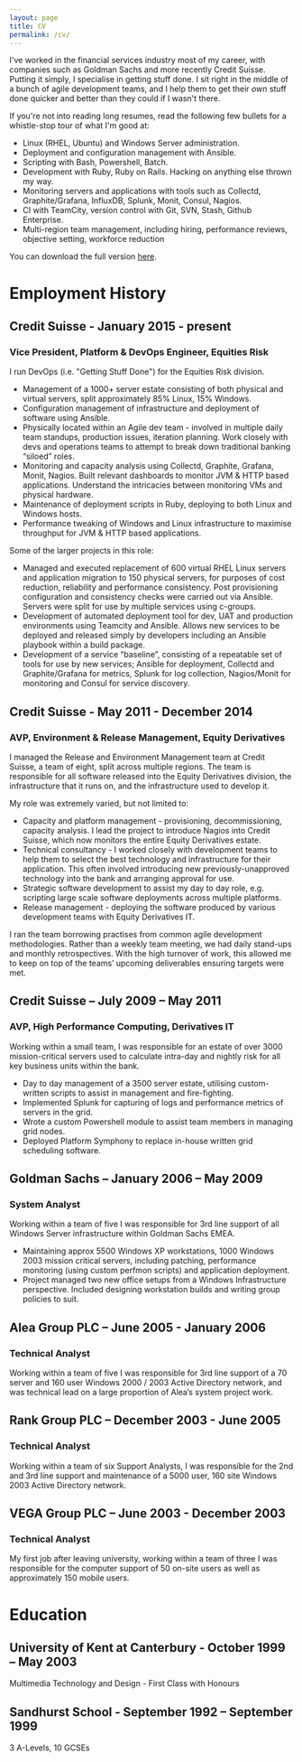 ```yaml
---
layout: page
title: CV
permalink: /cv/
---
```


I've worked in the financial services industry most of my career, with companies such as Goldman Sachs and more recently 
Credit Suisse. Putting it simply, I specialise in getting stuff done. I sit right in the middle of a bunch of agile
development teams, and I help them to get their _own_ stuff done quicker and better than they could if I wasn't there. 

If you're not into reading long resumes, read the following few bullets for a whistle-stop tour of what I'm good at:

* Linux (RHEL, Ubuntu) and Windows Server administration.
* Deployment and configuration management with Ansible.
* Scripting with Bash, Powershell, Batch.
* Development with Ruby, Ruby on Rails. Hacking on anything else thrown my way. 
* Monitoring servers and applications with tools such as Collectd, Graphite/Grafana, InfluxDB, Splunk, Monit, Consul, Nagios.
* CI with TeamCity, version control with Git, SVN, Stash, Github Enterprise.
* Multi-region team management, including hiring, performance reviews, objective setting, workforce reduction

You can download the full version [here][cv].

# Employment History

## Credit Suisse - January 2015 - present

### Vice President, Platform & DevOps Engineer, Equities Risk
I run DevOps (i.e. "Getting Stuff Done") for the Equities Risk division. 

* Management of a 1000+ server estate consisting of both physical and virtual servers, split approximately 85% Linux,
 15% Windows.
* Configuration management of infrastructure and deployment of software using Ansible.
* Physically located within an Agile dev team - involved in multiple daily team standups, production issues, 
iteration planning. Work closely with devs and operations teams to attempt to break down traditional banking “siloed”
 roles.
* Monitoring and capacity analysis using Collectd, Graphite, Grafana, Monit, Nagios. Built relevant dashboards to 
monitor JVM & HTTP based applications. Understand the intricacies between monitoring VMs and physical hardware.
* Maintenance of deployment scripts in Ruby, deploying to both Linux and Windows hosts. 
* Performance tweaking of Windows and Linux infrastructure to maximise throughput for JVM & HTTP based applications.

Some of the larger projects in this role:

* Managed and executed replacement of 600 virtual RHEL Linux servers and application migration to 150 physical 
servers, for purposes of cost reduction, reliability and performance consistency. Post provisioning configuration and consistency checks were carried out via Ansible. Servers were split for use by multiple services using c-groups. 
* Development of automated deployment tool for dev, UAT and production environments using Teamcity and Ansible. 
Allows new services to be deployed and released simply by developers including an Ansible playbook within a build package. 
* Development of a service “baseline”, consisting of a repeatable set of tools for use by new services; Ansible 
for deployment, Collectd and Graphite/Grafana for metrics, Splunk for log collection, Nagios/Monit for monitoring 
and Consul for service discovery.


## Credit Suisse - May 2011 - December 2014

### AVP, Environment & Release Management, Equity Derivatives
I managed the Release and Environment Management team at Credit Suisse, a team of eight, split across multiple 
regions. The team is responsible for all software released into the Equity Derivatives division, the infrastructure
 that it runs on, and the infrastructure used to develop it.

My role was extremely varied, but not limited to: 

* Capacity and platform management - provisioning, decommissioning, capacity analysis. I lead the project to 
introduce Nagios into Credit Suisse, which now monitors the entire Equity Derivatives estate.
* Technical consultancy - I worked closely with development teams to help them to select the best technology 
and infrastructure for their application. This often involved introducing new previously-unapproved technology 
into the bank and arranging approval for use.
* Strategic software development to assist my day to day role, e.g. scripting large scale software deployments 
across multiple platforms.
* Release management - deploying the software produced by various development teams with Equity Derivatives IT. 

I ran the team borrowing practises from common agile development methodologies. Rather than a weekly team meeting,
 we had daily stand-ups and monthly retrospectives. With the high turnover of work, this allowed me to keep on top
  of the teams’ upcoming deliverables ensuring targets were met.


## Credit Suisse – July 2009 – May 2011

### AVP, High Performance Computing, Derivatives IT
Working within a small team, I was responsible for an estate of over 3000 mission-critical servers used to 
calculate intra-day and nightly risk for all key business units within the bank.

* Day to day management of a 3500 server estate, utilising custom-written scripts to assist in management and 
fire-fighting.
* Implemented Splunk for capturing of logs and performance metrics of servers in the grid.
* Wrote a custom Powershell module to assist team members in managing grid nodes. 
* Deployed Platform Symphony to replace in-house written grid scheduling software. 

## Goldman Sachs – January 2006 – May 2009

### System Analyst
Working within a team of five I was responsible for 3rd line support of all Windows Server infrastructure within 
Goldman Sachs EMEA.

* Maintaining approx 5500 Windows XP workstations, 1000 Windows 2003 mission critical servers, including patching, 
performance monitoring (using custom perfmon scripts) and application deployment.
* Project managed two new office setups from a Windows Infrastructure perspective. Included designing workstation 
builds and writing group policies to suit. 


## Alea Group PLC – June 2005 - January 2006

### Technical Analyst
Working within a team of five I was responsible for 3rd line support of a 70 server and 160 user Windows 2000 / 2003 
Active Directory network, and was technical lead on a large proportion of Alea’s system project work.


## Rank Group PLC – December 2003 - June 2005

### Technical Analyst
Working within a team of six Support Analysts, I was responsible for the 2nd and 3rd line support and maintenance of 
a 5000 user, 160 site Windows 2003 Active Directory network.
 
 
## VEGA Group PLC – June 2003 - December 2003

### Technical Analyst
My first job after leaving university, working within a team of three I was responsible for the computer support of 
50 on-site users as well as approximately 150 mobile users.
 
# Education 

## University of Kent at Canterbury - October 1999 – May 2003 
Multimedia Technology and Design - First Class with Honours
  
## Sandhurst School - September 1992 – September 1999
3 A-Levels, 10 GCSEs
  
[cv]: https://docs.google.com/document/d/1GTB0GuF9VpWxTfLQcsPUUfO-cCHyz_XnTXCtZBQlgdg
